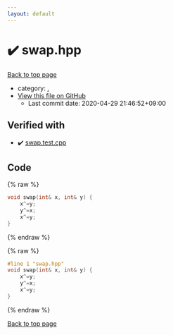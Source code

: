 ```yaml
---
layout: default
---
```


<!-- mathjax config similar to math.stackexchange -->
<script type="text/javascript" async
  src="https://cdnjs.cloudflare.com/ajax/libs/mathjax/2.7.5/MathJax.js?config=TeX-MML-AM_CHTML">
</script>
<script type="text/x-mathjax-config">
  MathJax.Hub.Config({
    TeX: { equationNumbers: { autoNumber: "AMS" }},
    tex2jax: {
      inlineMath: [ ['$','$'] ],
      processEscapes: true
    },
    "HTML-CSS": { matchFontHeight: false },
    displayAlign: "left",
    displayIndent: "2em"
  });
</script>

<script type="text/javascript" src="https://cdnjs.cloudflare.com/ajax/libs/jquery/3.4.1/jquery.min.js"></script>
<script src="https://cdn.jsdelivr.net/npm/jquery-balloon-js@1.1.2/jquery.balloon.min.js" integrity="sha256-ZEYs9VrgAeNuPvs15E39OsyOJaIkXEEt10fzxJ20+2I=" crossorigin="anonymous"></script>
<script type="text/javascript" src="../assets/js/copy-button.js"></script>
<link rel="stylesheet" href="../assets/css/copy-button.css" />


# :heavy_check_mark: swap.hpp

<a href="../index.html">Back to top page</a>

* category: <a href="../index.html#5058f1af8388633f609cadb75a75dc9d">.</a>
* <a href="{{ site.github.repository_url }}/blob/master/swap.hpp">View this file on GitHub</a>
    - Last commit date: 2020-04-29 21:46:52+09:00




## Verified with

* :heavy_check_mark: <a href="../verify/swap.test.cpp.html">swap.test.cpp</a>


## Code

<a id="unbundled"></a>
{% raw %}
```cpp
void swap(int& x, int& y) {
    x^=y;
    y^=x;
    x^=y;
}


```
{% endraw %}

<a id="bundled"></a>
{% raw %}
```cpp
#line 1 "swap.hpp"
void swap(int& x, int& y) {
    x^=y;
    y^=x;
    x^=y;
}


```
{% endraw %}

<a href="../index.html">Back to top page</a>


